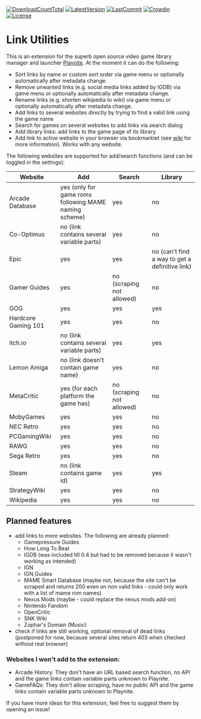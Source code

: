 [![DownloadCountTotal](https://img.shields.io/github/downloads/HerrKnarz/Playnite-Extension-LinkUtilities/total?style=flat)](https://github.com/HerrKnarz/Playnite-Extension-LinkUtilities/archive/refs/heads/master.zip)
[![LatestVersion](https://img.shields.io/github/v/release/HerrKnarz/Playnite-Extension-LinkUtilities?include_prereleases&style=flat)](https://github.com/HerrKnarz/Playnite-Extension-LinkUtilities/releases)
[![LastCommit](https://img.shields.io/github/last-commit/HerrKnarz/Playnite-Extension-LinkUtilities?style=flat)](https://github.com/HerrKnarz/Playnite-Extension-LinkUtilities/commits/master)
[![Crowdin](https://badges.crowdin.net/playnite-extension-linkutiliti/localized.svg)](https://crowdin.com/project/playnite-extension-linkutiliti)
[![License](https://img.shields.io/github/license/HerrKnarz/Playnite-Extension-LinkUtilities?style=flat)](https://github.com/HerrKnarz/Playnite-Extension-LinkUtilities/blob/master/LICENSE.txt)

# Link Utilities

This is an extension for the superb open source video game library manager and launcher [Playnite](http://playnite.link/). At the moment it can do the following:

- Sort links by name or custom sort order via game menu or optionally automatically after metadata change.
- Remove unwanted links (e.g. social media links added by IGDB) via game menu or optionally automatically after metadata change.
- Rename links (e.g. shorten wikipedia to wiki) via game menu or optionally automatically after metadata change.
- Add links to several websites directly by trying to find a valid link using the game name
- Search for games on several websites to add links via search dialog
- Add library links: add links to the game page of its library
- Add link to active website in your browser via bookmarklet (see [wiki](https://github.com/HerrKnarz/Playnite-Extension-LinkUtilities/wiki/URL-handler-and-bookmarklet#bookmarklet) for more information). Works with any website.


The following websites are supported for add/search functions (and can be toggled in the settings):

| **Website**         | **Add**                                               | **Search**                | **Library**                                    |
|---------------------|-------------------------------------------------------|---------------------------|------------------------------------------------|
| Arcade Database     | yes (only for game roms following MAME naming scheme) | yes                       | no                                             |
| Co-Optimus          | no (link contains several variable parts)             | yes                       | no                                             |
| Epic                | yes                                                   | yes                       | no (can't find a way to get a definitive link) |
| Gamer Guides        | yes                                                   | no (scraping not allowed) | no                                             |
| GOG                 | yes                                                   | yes                       | yes                                            |
| Hardcore Gaming 101 | yes                                                   | yes                       | no                                             |
| itch.io             | no (link contains several variable parts)             | yes                       | yes                                            |
| Lemon Amiga         | no (link doesn't contain game name)                   | yes                       | no                                             |
| MetaCritic          | yes (for each platform the game has)                  | no (scraping not allowed) | no                                             |
| MobyGames           | yes                                                   | yes                       | no                                             |
| NEC Retro           | yes                                                   | yes                       | no                                             |
| PCGamingWiki        | yes                                                   | yes                       | no                                             |
| RAWG                | yes                                                   | yes                       | no                                             |
| Sega Retro          | yes                                                   | yes                       | no                                             |
| Steam               | no (link contains game id)                            | yes                       | yes                                            |
| StrategyWiki        | yes                                                   | yes                       | no                                             |
| Wikipedia           | yes                                                   | yes                       | no                                             |

## Planned features
- add links to more websites. The following are already planned:
  - Gamepressure Guides
  - How Long To Beat
  - IGDB (was included till 0.4 but had to be removed because it wasn't working as intended)
  - IGN
  - IGN Guides
  - MAME Smart Database (maybe not, because the site can't be scraped and returns 200 even on non valid links - could only work with a list of mame rom names)
  - Nexus Mods (maybe - could replace the nexus mods add-on)
  - Nintendo Fandom
  - OpenCritic
  - SNK Wiki
  - Zophar's Domain (Music)
- check if links are still working, optional removal of dead links (postponed for now, because several sites return 403 when checked without real browser)

### Websites I won't add to the extension:
- Arcade History: They don't have an URL based search function, no API and the game links contain variable parts unknown to Playnite.
- GameFAQs: They don't allow scraping, have no public API and the game links contain variable parts unknown to Playnite.

If you have more ideas for this extension, feel free to suggest them by opening an issue!
